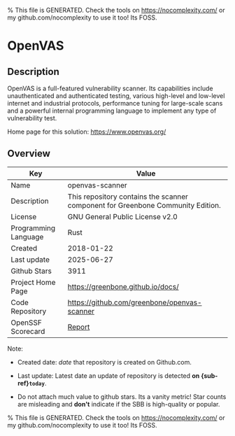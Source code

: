 
% This file is GENERATED. Check the tools on https://nocomplexity.com/ or my github.com/nocomplexity to use it too! Its FOSS. 

# OpenVAS

## Description 

OpenVAS is a full-featured vulnerability scanner. Its capabilities include unauthenticated and authenticated testing, various high-level and low-level internet and industrial protocols, performance tuning for large-scale scans and a powerful internal programming language to implement any type of vulnerability test.

Home page for this solution: https://www.openvas.org/ 

## Overview 

| Key | Value |
| --- | --- |
| Name | openvas-scanner |
| Description | This repository contains the scanner component for Greenbone Community Edition. |
| License | GNU General Public License v2.0 |
| Programming Language | Rust |
| Created | 2018-01-22 |
| Last update | 2025-06-27 |
| Github Stars | 3911 |
| Project Home Page | https://greenbone.github.io/docs/ |
| Code Repository | https://github.com/greenbone/openvas-scanner |
| OpenSSF Scorecard | [Report](https://securityscorecards.dev/viewer/?uri=github.com/greenbone/openvas-scanner) |

Note:
 - Created date: *date* that repository is created on Github.com. 

- Last update: Latest date an update of repository is detected **on {sub-ref}`today`**. 

- Do not attach much value to github stars. Its a vanity metric! Star counts are misleading and 
**don't** indicate if the SBB is high-quality or popular.

% This file is GENERATED. Check the tools on https://nocomplexity.com/ or my github.com/nocomplexity to use it too! Its FOSS. 

